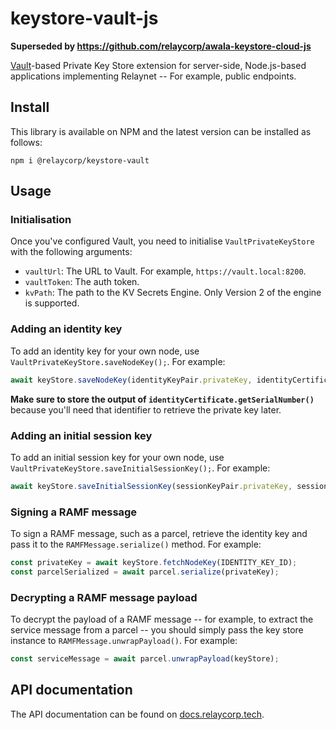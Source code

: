 # keystore-vault-js

**Superseded by https://github.com/relaycorp/awala-keystore-cloud-js**

[Vault](https://www.vaultproject.io)-based Private Key Store extension for server-side, Node.js-based applications implementing Relaynet -- For example, public endpoints.

## Install

This library is available on NPM and the latest version can be installed as follows:

```shell
npm i @relaycorp/keystore-vault
```

## Usage

### Initialisation

Once you've configured Vault, you need to initialise `VaultPrivateKeyStore` with the following arguments:

- `vaultUrl`: The URL to Vault. For example, `https://vault.local:8200`.
- `vaultToken`: The auth token.
- `kvPath`: The path to the KV Secrets Engine. Only Version 2 of the engine is supported.

### Adding an identity key

To add an identity key for your own node, use `VaultPrivateKeyStore.saveNodeKey();`. For example:

```typescript
await keyStore.saveNodeKey(identityKeyPair.privateKey, identityCertificate);
```

**Make sure to store the output of `identityCertificate.getSerialNumber()`** because you'll need that identifier to retrieve the private key later.

### Adding an initial session key

To add an initial session key for your own node, use `VaultPrivateKeyStore.saveInitialSessionKey();`. For example:

```typescript
await keyStore.saveInitialSessionKey(sessionKeyPair.privateKey, sessionKeyId);
```

### Signing a RAMF message

To sign a RAMF message, such as a parcel, retrieve the identity key and pass it to the `RAMFMessage.serialize()` method. For example:

```typescript
const privateKey = await keyStore.fetchNodeKey(IDENTITY_KEY_ID);
const parcelSerialized = await parcel.serialize(privateKey);
```

### Decrypting a RAMF message payload

To decrypt the payload of a RAMF message -- for example, to extract the service message from a parcel -- you should simply pass the key store instance to `RAMFMessage.unwrapPayload()`. For example:

```typescript
const serviceMessage = await parcel.unwrapPayload(keyStore);
```

## API documentation

The API documentation can be found on [docs.relaycorp.tech](https://docs.relaycorp.tech/keystore-vault-js/).
